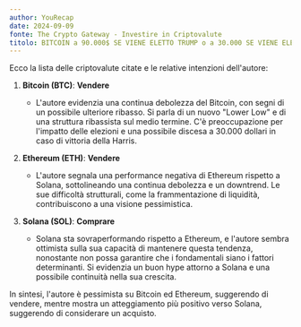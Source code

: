 ```yaml
---
author: YouRecap
date: 2024-09-09
fonte: The Crypto Gateway - Investire in Criptovalute
titolo: BITCOIN a 90.000$ SE VIENE ELETTO TRUMP o a 30.000 SE VIENE ELETTA HARRIS | ATTENZIONE A MERCOLEDI!
---
```


Ecco la lista delle criptovalute citate e le relative intenzioni dell'autore:

1. **Bitcoin (BTC)**: **Vendere**
   - L'autore evidenzia una continua debolezza del Bitcoin, con segni di un possibile ulteriore ribasso. Si parla di un nuovo "Lower Low" e di una struttura ribassista sul medio termine. C'è preoccupazione per l'impatto delle elezioni e una possibile discesa a 30.000 dollari in caso di vittoria della Harris.

2. **Ethereum (ETH)**: **Vendere**
   - L'autore segnala una performance negativa di Ethereum rispetto a Solana, sottolineando una continua debolezza e un downtrend. Le sue difficoltà strutturali, come la frammentazione di liquidità, contribuiscono a una visione pessimistica.

3. **Solana (SOL)**: **Comprare**
   - Solana sta sovraperformando rispetto a Ethereum, e l'autore sembra ottimista sulla sua capacità di mantenere questa tendenza, nonostante non possa garantire che i fondamentali siano i fattori determinanti. Si evidenzia un buon hype attorno a Solana e una possibile continuità nella sua crescita.

In sintesi, l'autore è pessimista su Bitcoin ed Ethereum, suggerendo di vendere, mentre mostra un atteggiamento più positivo verso Solana, suggerendo di considerare un acquisto.
